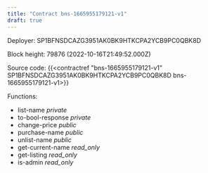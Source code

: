 ```yaml
---
title: "Contract bns-1665955179121-v1"
draft: true
---
```

Deployer: SP1BFNSDCAZG3951AK0BK9HTKCPA2YCB9PC0QBK8D


 



Block height: 79876 (2022-10-16T21:49:52.000Z)

Source code: {{<contractref "bns-1665955179121-v1" SP1BFNSDCAZG3951AK0BK9HTKCPA2YCB9PC0QBK8D bns-1665955179121-v1>}}

Functions:

* list-name _private_
* to-bool-response _private_
* change-price _public_
* purchase-name _public_
* unlist-name _public_
* get-current-name _read_only_
* get-listing _read_only_
* is-admin _read_only_
